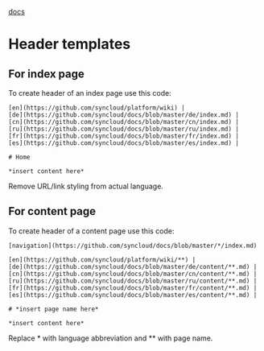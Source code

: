[docs](https://github.com/syncloud/docs)

# Header templates

## For index page

To create header of an index page use this code:

```
[en](https://github.com/syncloud/platform/wiki) | 
[de](https://github.com/syncloud/docs/blob/master/de/index.md) | 
[cn](https://github.com/syncloud/docs/blob/master/cn/index.md) | 
[ru](https://github.com/syncloud/docs/blob/master/ru/index.md) | 
[fr](https://github.com/syncloud/docs/blob/master/fr/index.md) | 
[es](https://github.com/syncloud/docs/blob/master/es/index.md) | 

# Home

*insert content here*
```

Remove URL/link styling from actual language.

## For content page

To create header of a content page use this code:

```
[navigation](https://github.com/syncloud/docs/blob/master/*/index.md)

[en](https://github.com/syncloud/platform/wiki/**) | 
[de](https://github.com/syncloud/docs/blob/master/de/content/**.md) | 
[cn](https://github.com/syncloud/docs/blob/master/cn/content/**.md) | 
[ru](https://github.com/syncloud/docs/blob/master/ru/content/**.md) | 
[fr](https://github.com/syncloud/docs/blob/master/fr/content/**.md) | 
[es](https://github.com/syncloud/docs/blob/master/es/content/**.md) | 

# *insert page name here*

*insert content here*
```

Replace * with language abbreviation and ** with page name.
